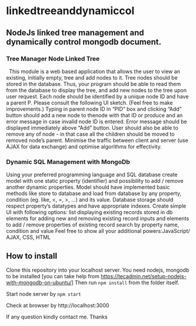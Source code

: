 # linkedtreeanddynamiccol
## NodeJs linked tree management and dynamically control mongodb document.

### Tree Manager Node Linked Tree
 
This module is a web based application that allows the user to view an existing, initially empty, tree and add nodes to it. Tree nodes should be stored in the database. Thus, your program should be able to read them from the database to display the tree, and add new nodes to the tree upon user request. Each node should be identified by a unique node ID and have a parent P.
Please consult the following UI sketch. (Feel free to make improvements.)
Typing in parent node ID in “PID” box and clicking “Add” button should add a new node to thenode with that ID or produce and an error message in case invalid node ID is entered. Error message should be displayed immediately above “Add” button. User should also be able to remove any of node - in that case all the children should be moved to removed node’s parent.
Minimise the traffic between client and server (use AJAX for data exchange) and optimise algorithms for effectivity.

### Dynamic SQL Management with MongoDb

Using your preferred programming language and SQL database create model with one static property (identifier) and possibility to add / remove another dynamic properties. Model should have implemented basic methods like store to database and load from database by any property, condition (eg. like, <, =, >, …) and its value. Database storage should respect property’s datatypes and have appropriate indexes.
Create simple UI with following options:
list displaying existing records stored in db
elements for adding new and removing existing record
inputs and elements to add / remove properties of existing record
search by property name, condition and value
Feel free to show all your additional powers:JavaScript/ AJAX, CSS, HTML

## How to install

Clone this repository into your localhost server. You need nodejs, mongodb to be installed [you can take help from https://tecadmin.net/setup-nodejs-with-mongodb-on-ubuntu/]
Then run ```npm install``` from the folder itself.

Start node server by ```npm start```

Check at browser by http://localhost:3000

If any question kindly contact me. Thanks
